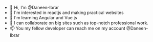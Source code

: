 - 👋 Hi, I’m @Daneen-Ibrar
- 👀 I'm interested in reactjs and making practical websites
- 🌱 I'm learning Angular and Vue.js
- 💞️ I can collaborate on big sites such as top-notch professional work.
- 📫 You my fellow developer can reach me on my account @Daneen-Ibrar 

